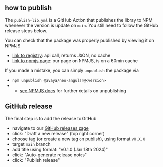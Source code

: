 ## how to publish

The `publish-lib.yml` is a GitHub Action that publishes the libray to NPM whenever the version is update on `main`. You still need to follow the GitHub release steps below.

You can check that the package was properly published by viewing it on NPMJS

- [link to registry](https://registry.npmjs.org/@avaya%2fneo-angular): api call, returns JSON, no cache
- [link to npmjs page](https://www.npmjs.com/package/@avaya/neo-angular): our page on NPMJS, is on a 60min cache

If you made a mistake, you can simply `unpublish` the package via

- `npm unpublish @avaya/neo-angular@<version>`
- - [see NPMJS docs](https://docs.npmjs.com/cli/v8/commands/npm-unpublish) for further details on unpublishing

## GitHub release

The final step is to add the release to GitHub

- navigate to our [GitHub releases page](https://github.com/avaya-dux/neo-angular-library/releases)
- click: "Draft a new release" (top right corner)
- choose tag (or create a new tag on publish), using format `vX.X.X`
- target `main` branch
- add title using format: "v0.1.0 (Jan 18th 2024)"
- click: "Auto-generate release notes"
- click: "Publish release"
